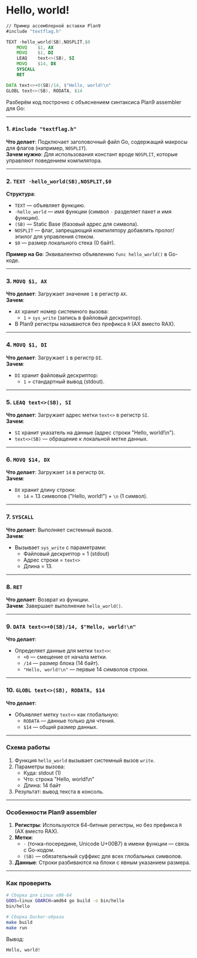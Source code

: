 
# Hello, world!

```asm
// Пример ассемблерной вставки Plan9
#include "textflag.h"

TEXT ·hello_world(SB),NOSPLIT,$0
    MOVQ    $1, AX
    MOVQ    $1, DI
    LEAQ    text<>(SB), SI
    MOVQ    $14, DX
    SYSCALL
    RET

DATA text<>+0(SB)/14, $"Hello, world!\n"
GLOBL text<>(SB), RODATA, $14
```

Разберём код построчно с объяснением синтаксиса Plan9 assembler для Go:

---

### 1. `#include "textflag.h"`
**Что делает**: Подключает заголовочный файл Go, содержащий макросы для флагов (например, `NOSPLIT`).  
**Зачем нужно**: Для использования констант вроде `NOSPLIT`, которые управляют поведением компилятора.

---

### 2. `TEXT ·hello_world(SB),NOSPLIT,$0`
**Структура**:
- `TEXT` — объявляет функцию.
- `·hello_world` — имя функции (символ `·` разделяет пакет и имя функции).
- `(SB)` — Static Base (базовый адрес для символа).
- `NOSPLIT` — флаг, запрещающий компилятору добавлять пролог/эпилог для управления стеком.
- `$0` — размер локального стека (0 байт).

**Пример на Go**: Эквивалентно объявлению `func hello_world()` в Go-коде.

---

### 3. `MOVQ $1, AX`
**Что делает**: Загружает значение `1` в регистр `AX`.  
**Зачем**: 
- `AX` хранит номер системного вызова:
  - `1` = `sys_write` (запись в файловый дескриптор).
- В Plan9 регистры называются без префикса `R` (AX вместо RAX).

---

### 4. `MOVQ $1, DI`
**Что делает**: Загружает `1` в регистр `DI`.  
**Зачем**: 
- `DI` хранит файловый дескриптор:
  - `1` = стандартный вывод (stdout).

---

### 5. `LEAQ text<>(SB), SI`
**Что делает**: Загружает адрес метки `text<>` в регистр `SI`.  
**Зачем**: 
- `SI` хранит указатель на данные (адрес строки "Hello, world!\n").
- `text<>(SB)` — обращение к локальной метке данных.

---

### 6. `MOVQ $14, DX`
**Что делает**: Загружает `14` в регистр `DX`.  
**Зачем**: 
- `DX` хранит длину строки:
  - `14` = 13 символов ("Hello, world!") + `\n` (1 символ).

---

### 7. `SYSCALL`
**Что делает**: Выполняет системный вызов.  
**Зачем**: 
- Вызывает `sys_write` с параметрами:
  - Файловый дескриптор = 1 (stdout)
  - Адрес строки = `text<>`
  - Длина = 13.

---

### 8. `RET`
**Что делает**: Возврат из функции.  
**Зачем**: Завершает выполнение `hello_world()`.

---

### 9. `DATA text<>+0(SB)/14, $"Hello, world!\n"`
**Что делает**: 
- Определяет данные для метки `text<>`:
  - `+0` — смещение от начала метки.
  - `/14` — размер блока (14 байт).
  - `"Hello, world!\n"` — первые 14 символов строки.

---

### 10. `GLOBL text<>(SB), RODATA, $14`
**Что делает**: 
- Объявляет метку `text<>` как глобальную:
  - `RODATA` — данные только для чтения.
  - `$14` — общий размер данных.

---

### Схема работы
1. Функция `hello_world` вызывает системный вызов `write`.
2. Параметры вызова:
   - Куда: stdout (1)
   - Что: строка "Hello, world!\n"
   - Длина: 14 байт
3. Результат: вывод текста в консоль.

---

### Особенности Plan9 assembler
1. **Регистры**: Используются 64-битные регистры, но без префикса `R` (AX вместо RAX).
2. **Метки**: 
   - `·`  (точка-посередине, Unicode U+00B7) в имени функции — связь с Go-кодом.
   - `(SB)` — обязательный суффикс для всех глобальных символов.
3. **Данные**: Строки разбиваются на блоки с явным указанием размера.

---

### Как проверить
```bash
# Сборка для Linux x86-64
GOOS=linux GOARCH=amd64 go build -o bin/hello
bin/hello
```

```bash
# Сборка Docker-образа
make build
make run
```

Вывод:
```
Hello, world!
```

